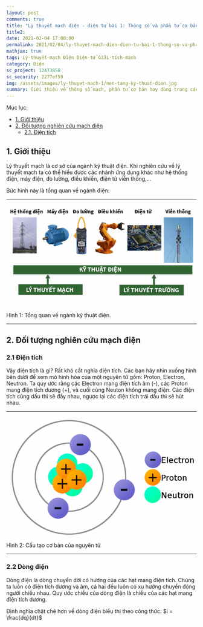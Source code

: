 ```yaml
---
layout: post
comments: true
title: "Lý thuyết mạch điện - điện tử bài 1: Thông số và phần tử cơ bản trong mạch điện"
title2: 
date: 2021-02-04 17:00:00
permalink: 2021/02/04/ly-thuyet-mach-dien-dien-tu-bai-1-thong-so-va-phan-tu-co-ban-trong-mach-dien/
mathjax: true
tags: Lý-thuyết-mạch Điện Điện-tử Giải-tích-mạch
category: Điện
sc_project: 12473858
sc_security: 2277ef59
img: /assets/images/ly-thuyet-mach-1/nen-tang-ky-thuat-dien.jpg
summary: Giới thiệu về thông số mạch, phần tử cơ bản hay dùng trong các bài toán lý thuyết mạch điện - điện tử, giải tích mạch.
---
```


Mục lục:
<!-- MarkdownTOC -->
- [1. Giới thiệu](#-gioi-thieu)
- [2. Đối tượng nghiên cứu mạch điện](#-doi-tuong)
    - [2.1. Điện tích](#-dien-tich)
<!-- /MarkdownTOC -->

<a name ="-gioi-thieu"></a>

## 1. Giới thiệu
Lý thuyết mạch là cơ sở của ngành kỹ thuật điện. Khi nghiên cứu về lý thuyết mạch ta có thể hiểu được các nhánh ứng dụng khác như hệ thống điện, máy điện, đo lường, điều khiển, điện tử viễn thông,...

Bức hình này là tổng quan về ngành điện:

<hr>
<div class = "imgcap">
    <img src ="/assets/images/ly-thuyet-mach-1/nen-tang-ky-thuat-dien.jpg" align="center">
    <div class="thecap">Hình 1: Tổng quan về ngành kỹ thuật điện.</div>
</div>
<hr>

<a name = "-doi-tuong"></a>

## 2. Đối tượng nghiên cứu mạch điện

<a name = "-dien-tich"></a>

### 2.1 Điện tích
Vậy điện tích là gì? Rất khó cắt nghĩa điện tích. Các bạn hãy nhìn xuống hình bên dưới để xem mô hình hóa của một nguyên tử gồm: Proton, Electron, Neutron. Ta quy ước rằng các Electron mang điện tích âm (-), các Proton mang điện tích dương (+), và cuối cùng Neuton không mang điện. Các điện tích cùng dấu thì sẽ đẩy nhau, ngược lại các điện tích trái dấu thì sẽ hút nhau.

<hr>
<div class = "imgcap">
    <img src ="/assets/images/ly-thuyet-mach-1/cau-tao-co-ban-cua-nguyen-tu.png" align="center">
    <div class="thecap">Hình 2: Cấu tạo cơ bản của nguyên tử</div>
</div>
<hr>

<a name = "-dong-dien"></a>

### 2.2 Dòng điện
Dòng điện là dòng chuyển dời có hướng của các hạt mang điện tích. Chúng ta luôn có điện tích dương và âm, cả hai đều luôn có xu hướng chuyển động người chiều nhau. Quy ước chiều của dòng điện là chiều của các hạt mang điện tích dương.

Định nghĩa chặt chẽ hơn về dòng điện biểu thị theo công thức:
$i = \frac{dq}{dt}$